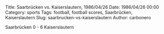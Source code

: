 Title: Saarbrücken vs. Kaiserslautern, 1986/04/26
Date: 1986/04/26 00:00
Category: sports
Tags: football, football scores, Saarbrücken, Kaiserslautern
Slug: saarbrucken-vs-kaiserslautern
Author: carbonero


Saarbrücken 0 - 6 Kaiserslautern
